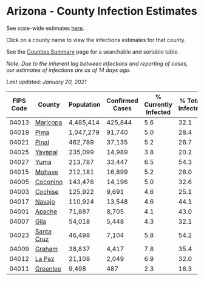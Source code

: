 # Arizona - County Infection Estimates

See state-wide estimates [here](/infections/us-az).

Click on a county name to view the infections estimates for that county.

See the [Counties Summary](/infections/summary-counties) page for a searchable and sortable table.

*Note: Due to the inherent lag between infections and reporting of cases, our estimates of infections are as of 14 days ago.*

*Last updated: January 20, 2021*

|   FIPS Code |                   County |   Population |   Confirmed Cases |   % Currently Infected |   % Total Infected |
|-------------|--------------------------|--------------|-------------------|------------------------|--------------------|
|       04013 |     [Maricopa](maricopa) |    4,485,414 |           425,844 |                    5.6 |               32.1 |
|       04019 |             [Pima](pima) |    1,047,279 |            91,740 |                    5.0 |               28.4 |
|       04021 |           [Pinal](pinal) |      462,789 |            37,135 |                    5.2 |               26.7 |
|       04025 |       [Yavapai](yavapai) |      235,099 |            14,989 |                    3.8 |               20.2 |
|       04027 |             [Yuma](yuma) |      213,787 |            33,447 |                    6.5 |               54.3 |
|       04015 |         [Mohave](mohave) |      212,181 |            16,899 |                    5.2 |               26.0 |
|       04005 |     [Coconino](coconino) |      143,476 |            14,196 |                    5.0 |               32.6 |
|       04003 |       [Cochise](cochise) |      125,922 |             9,691 |                    4.6 |               25.1 |
|       04017 |         [Navajo](navajo) |      110,924 |            13,548 |                    4.6 |               44.1 |
|       04001 |         [Apache](apache) |       71,887 |             8,705 |                    4.1 |               43.0 |
|       04007 |             [Gila](gila) |       54,018 |             5,448 |                    4.3 |               32.1 |
|       04023 | [Santa Cruz](santa-cruz) |       46,498 |             7,104 |                    5.8 |               54.2 |
|       04009 |         [Graham](graham) |       38,837 |             4,417 |                    7.8 |               35.4 |
|       04012 |         [La Paz](la-paz) |       21,108 |             2,049 |                    6.9 |               32.0 |
|       04011 |     [Greenlee](greenlee) |        9,498 |               487 |                    2.3 |               16.3 |